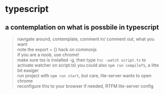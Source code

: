 # typescript
## a contemplation on what is possbile in typescript

> navigate around, contemplate, comment in/ comment out, what you want\
> note the export = {} hack on commonjs\
> if you are a noob, use chrome!\
> make sure tss is installed -g, then type `tsc -watch script.ts` to activate watcher on script.ts\ 
>you could also `npm run compileTS`, a litte bit easiger\
> run project with `npm run start`, but care, lite-server wants to open chrome\
> reconfigure this to your browser if needed, RTFM lite-server config
 